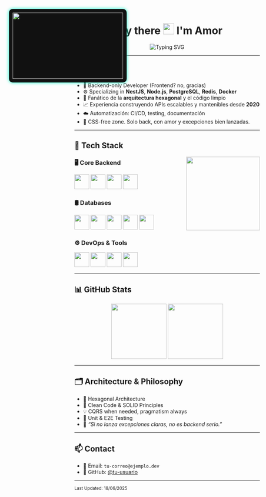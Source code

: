 
<style>
  #draggable-panel {
    width: 300px;
    height: 180px;
    position: absolute;
    top: 50px;
    left: 50px;
    background-color: #111;
    border-radius: 10px;
    box-shadow: 0 0 10px #00f7c1;
    padding: 10px;
    cursor: grab;
  }

  #draggable-panel img {
    width: 100%;
  }
</style>

<div id="draggable-panel">
  <img src="https://github-readme-stats.vercel.app/api?username=TU-USUARIO&theme=tokyonight&show_icons=true" />
</div>

<script>
  const panel = document.getElementById('draggable-panel');
  let isDragging = false;
  let offsetX, offsetY;

  panel.addEventListener('mousedown', (e) => {
    isDragging = true;
    offsetX = e.clientX - panel.offsetLeft;
    offsetY = e.clientY - panel.offsetTop;
    panel.style.cursor = 'grabbing';
  });

  document.addEventListener('mousemove', (e) => {
    if (!isDragging) return;
    panel.style.left = `${e.clientX - offsetX}px`;
    panel.style.top = `${e.clientY - offsetY}px`;
  });

  document.addEventListener('mouseup', () => {
    isDragging = false;
    panel.style.cursor = 'grab';
  });
</script>

<h1 align="center">Hey there <img src="https://raw.githubusercontent.com/MartinHeinz/MartinHeinz/master/wave.gif" width="30px"/> I'm Amor</h1>

<p align="center">
  <img src="https://readme-typing-svg.demolab.com?font=Fira+Code&duration=2000&pause=1000&color=00F7C1&center=true&vCenter=true&width=435&lines=Backend+Engineer+%7C+Node.js+%26+NestJS;Hexagonal+Architecture+%7C+Clean+Code;PostgreSQL+%7C+Redis+%7C+Docker+%7C+CI%2FCD;Always+debugging+with+coffee+%E2%98%95%EF%B8%8F" alt="Typing SVG" />
</p>

---

## 👨‍💻 About Me

- 🧠 Backend-only Developer (Frontend? no, gracias)
- ⚙️ Specializing in **NestJS**, **Node.js**, **PostgreSQL**, **Redis**, **Docker**
- 🧱 Fanático de la **arquitectura hexagonal** y el código limpio
- 📈 Experiencia construyendo APIs escalables y mantenibles desde **2020**
- ☁️ Automatización: CI/CD, testing, documentación
- 🚫 CSS-free zone. Solo back, con amor y excepciones bien lanzadas.

---

## 🧰 Tech Stack

<img align="right" src="https://media.tenor.com/qJ5evVs-_uUAAAAC/coding.gif" width="200"/>

### 🖥️ Core Backend

<div>
  <img src="https://cdn.jsdelivr.net/gh/devicons/devicon/icons/nodejs/nodejs-original.svg" width="40"/>
  <img src="https://cdn.jsdelivr.net/gh/devicons/devicon/icons/nestjs/nestjs-plain.svg" width="40"/>
  <img src="https://cdn.jsdelivr.net/gh/devicons/devicon/icons/express/express-original.svg" width="40"/>
  <img src="https://cdn.jsdelivr.net/gh/devicons/devicon/icons/socketio/socketio-original.svg" width="40"/>
</div>

### 🛢️ Databases

<div>
  <img src="https://cdn.jsdelivr.net/gh/devicons/devicon/icons/postgresql/postgresql-original.svg" width="40"/>
  <img src="https://cdn.jsdelivr.net/gh/devicons/devicon/icons/mongodb/mongodb-original.svg" width="40"/>
  <img src="https://cdn.jsdelivr.net/gh/devicons/devicon/icons/mysql/mysql-original.svg" width="40"/>
  <img src="https://cdn.jsdelivr.net/gh/devicons/devicon/icons/firebase/firebase-plain.svg" width="40"/>
  <img src="https://cdn.jsdelivr.net/gh/devicons/devicon/icons/redis/redis-original.svg" width="40"/>
</div>

### ⚙️ DevOps & Tools

<div>
  <img src="https://cdn.jsdelivr.net/gh/devicons/devicon/icons/docker/docker-original.svg" width="40"/>
  <img src="https://cdn.jsdelivr.net/gh/devicons/devicon/icons/git/git-original.svg" width="40"/>
  <img src="https://cdn.jsdelivr.net/gh/devicons/devicon/icons/github/github-original.svg" width="40"/>
  <img src="https://cdn.jsdelivr.net/gh/devicons/devicon/icons/npm/npm-original-wordmark.svg" width="40"/>
</div>

---

## 📊 GitHub Stats

<div align="center">
  <img src="https://github-readme-stats.vercel.app/api?username=TU-USUARIO&theme=tokyonight&show_icons=true&hide_border=false&count_private=true" height="150" />
  <img src="https://github-readme-stats.vercel.app/api/top-langs/?username=TU-USUARIO&theme=tokyonight&layout=compact&hide_border=false" height="150" />
</div>

---

## 🗂️ Architecture & Philosophy

- 🧱 Hexagonal Architecture
- 🧼 Clean Code & SOLID Principles
- 💡 CQRS when needed, pragmatism always
- 🧪 Unit & E2E Testing
- 💬 *“Si no lanza excepciones claras, no es backend serio.”*

---

## 📫 Contact

- 📧 Email: `tu-correo@ejemplo.dev`
- 🐙 GitHub: [@tu-usuario](https://github.com/tu-usuario)

---

<sub>Last Updated: 18/06/2025</sub>
